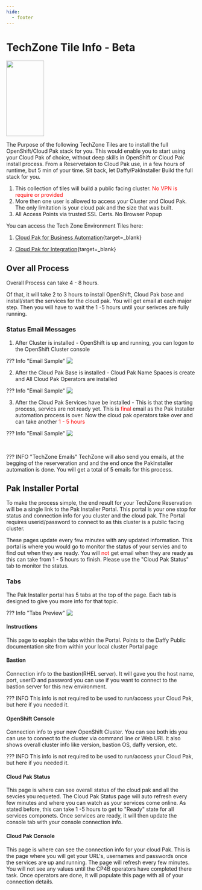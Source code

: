 ```yaml
---
hide:
  - footer
---
```

<script>
  document.title = "Deploy OCP - TechZone Tiles - Beta";
</script>

# TechZone Tile Info - Beta

<img src='../images/techzone.jpeg'   align="top" width="100"  height="200" style = "float">

The Purpose of the following TechZone Tiles are to install the full OpenShift/Cloud Pak stack for you. This would enable you to start using your Cloud Pak of choice, without deep skills in OpenShift or Cloud Pak install process. From a Reservetaion to Cloud Pak use, in a few hours of runtime, but 5 min of your time.  Sit back, let Daffy/PakInstaller Build the full stack for you. 

1.  This collection of tiles will build a public facing cluster.  <font color=red>No VPN is require or provided</font>
2.  More then one user is allowed to access your Cluster and Cloud Pak.  The only limitation is your cloud pak and the size that was built.
3. All Access Points via trusted SSL Certs. No Browser Popup


You can access the Tech Zone Environment Tiles here:

1.  [Cloud Pak for Business Automation](https://techzone.ibm.com/collection/PakInstaller/journey-cloud-pak-for-business-automation){target=_blank}

2.  [Cloud Pak for Integration](https://techzone.ibm.com/collection/PakInstaller/journey-cloud-pak-for-integration){target=_blank}


## **Over all Process**

Overall Process can take 4 - 8 hours. 

Of that, it will take 2 to 3 hours to install OpenShift, Cloud Pak base and install/start the services for the cloud pak. You will get email at each major step.  Then you will have to wait the 1 -5 hours until your serivces are fully running.

### **Status Email Messages**

1)  After Cluster is installed - OpenShift is up and running,  you can logon to the OpenShift Cluster console

??? Info "Email Sample"
    <img src='../images/TechZoneTiles/emailMessage1.jpg'   align="top"  style = "float">

2)  After the Cloud Pak Base is installed - Cloud Pak Name Spaces is create and All Cloud Pak Operators are installed

??? Info "Email Sample"
    <img src='../images/TechZoneTiles/emailMessage2.jpg'   align="top"  style = "float">

3) After the Cloud Pak Services have be installed - This is that the starting process, servics are not ready yet. This is <font color=red>final</font> email as the Pak Installer automation process is over. Now the cloud pak operators take over and can take another <font color=red>1 - 5 hours</font>

??? Info "Email Sample"
    <img src='../images/TechZoneTiles/emailMessage3.jpg'   align="top"  style = "float">

<br>

??? INFO "TechZone Emails"
    TechZone will also send you emails, at the begging of the reserveration and and the end once the PakInstaller automation is done. You will get a total of 5 emails for this process. 




## Pak Installer Portal

To make the process simple, the end result for your TechZone Reservation will be a single link to the Pak Installer Portal. This portal is your one stop for status and connection info for you cluster and the cloud pak. The Portal requires userid/password to connect to as this cluster is a public facing cluster. 

These pages update every few minutes with any updated information.  This portal is where you would go to monitor the status of your servies and to find out when they are ready.  You will <font color=red>not</font> get email when they are ready as this can take from 1 - 5 hours to finish. Please use the "Cloud Pak Status" tab to monitor the status.

### **Tabs**

The Pak Installer portal has 5 tabs at the top of the page. Each tab is designed to give you more info for that topic.

??? Info "Tabs Preview"
    <img src='../images/TechZoneTiles/tabs.jpg'   align="top"  style = "float">


#### Instructions 

This page to explain the tabs within the Portal. Points to the Daffy Public documentation site from within your local cluster Portal page 

#### Bastion 

Connection info to the bastion(RHEL server).  It will gave you the host name, port, userID and password you can use if you want to connect to the bastion server for this new environment. 

??? INFO
    This info is not required to be used to run/access your Cloud Pak, but here if you needed it. 

#### OpenShift Console 

Connection info to your new OpenShift Cluster. You can see both ids you can use to connect to the cluster via command line or Web URl. It also shows overall cluster info like version, bastion OS, daffy version, etc. 

??? INFO 
    This info is not required to be used to run/access your Cloud Pak, but here if you needed it. 

#### Cloud Pak Status 

This page is where can see overall status of the cloud pak and all the sevcies you requeted. The Cloud Pak Status page will auto refresh every few minutes and where you can watch as your services come online. As stated before, this can take 1 -5 hours to get to "Ready" state for all services componets. Once services are ready, it will then update the console tab with your console connection info.


#### Cloud Pak Console 

This page is where can see the connection info for your cloud Pak. This is the page where you will get your URL's, usernames and passwords once the services are up and running. The page will refresh every few minutes. You will not see any values until the CP4B operators have completed there task. Once operators are done, it will populate this page with all of your connection details.

